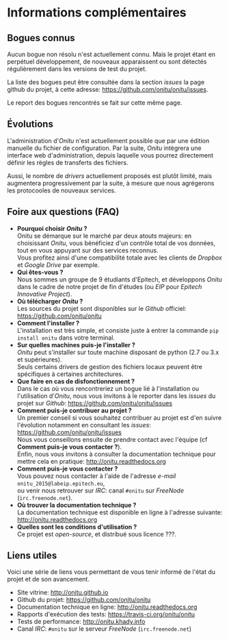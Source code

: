 # Informations complémentaires

## Bogues connus

Aucun bogue non résolu n'est actuellement connu. Mais le projet étant en perpétuel développement, de nouveaux apparaissent ou sont détectés régulièrement dans les versions de test du projet.

La liste des bogues peut être consultée dans la section *issues* la page github du projet, à cette adresse: <https://github.com/onitu/onitu/issues>.

Le report des bogues rencontrés se fait sur cette même page.

## Évolutions

L'administration d'*Onitu* n'est actuellement possible que par une édition manuelle du fichier de configuration. Par la suite, *Onitu* intègrera une interface web d'administration, depuis laquelle vous pourrez directement définir les règles de transferts des fichiers.

Aussi, le nombre de *drivers* actuellement proposés est plutôt limité, mais augmentera progressivement par la suite, à mesure que nous agrégerons les protocooles de nouveaux services.

## Foire aux questions (FAQ)

* **Pourquoi choisir *Onitu* ?**  
  Onitu se démarque sur le marché par deux atouts majeurs: en choisissant *Onitu*, vous bénéficiez d'un contrôle total de vos données, tout en vous appuyant sur des services reconnus.  
  Vous profitez ainsi d'une compatibilité totale avec les clients de *Dropbox* et *Google Drive* par exemple.
* **Qui êtes-vous ?**  
  Nous sommes un groupe de 9 étudiants d'Epitech, et développons *Onitu* dans le cadre de notre projet de fin d'études (ou *EIP* pour *Epitech Innovative Project*).
* **Où télécharger *Onitu* ?**  
  Les sources du projet sont disponibles sur le *Github* officiel: <https://github.com/onitu/onitu>
* **Comment l'installer ?**  
  L'installation est très simple, et consiste juste à entrer la commande `pip install onitu` dans votre terminal.
* **Sur quelles machines puis-je l'installer ?**  
  *Onitu* peut s'installer sur toute machine disposant de python (2.7 ou 3.x et supérieures).  
  Seuls certains drivers de gestion des fichiers locaux peuvent être spécifiques à certaines architectures.
* **Que faire en cas de disfonctionnement ?**  
  Dans le cas où vous rencontreriez un bogue lié à l'installation ou l'utilisation d'*Onitu*, nous vous invitons à le reporter dans les *issues* du projet sur *Github*: <https://github.com/onitu/onitu/issues>
* **Comment puis-je contribuer au projet ?**  
  Un premier conseil si vous souhaitez contribuer au projet est d'en suivre l'évolution notamment en consultant les *issues*: <https://github.com/onitu/onitu/issues>  
  Nous vous conseillons ensuite de prendre contact avec l'équipe (cf **Comment puis-je vous contacter ?**).  
  Enfin, nous vous invitons à consulter la documentation technique pour mettre cela en pratique: <http://onitu.readthedocs.org>
* **Comment puis-je vous contacter ?**  
  Vous pouvez nous contacter à l'aide de l'adresse *e-mail* `onitu_2015@labeip.epitech.eu`,  
  ou venir nous retrouver sur *IRC*: canal `#onitu` sur *FreeNode* (`irc.freenode.net`).
* **Où trouver la documentation technique ?**  
  La documentation technique est disponible en ligne à l'adresse suivante: <http://onitu.readthedocs.org>
* **Quelles sont les conditions d'utilisation ?**  
  Ce projet est *open-source*, et distribué sous licence ???.

## Liens utiles

Voici une série de liens vous permettant de vous tenir informé de l'état du projet et de son avancement.

* Site vitrine: <http://onitu.github.io>
* Github du projet: <https://github.com/onitu/onitu>
* Documentation technique en ligne: <http://onitu.readthedocs.org>
* Rapports d'exécution des tests: <https://travis-ci.org/onitu/onitu>
* Tests de performance: <http://onitu.khady.info>
* Canal *IRC*: `#onitu` sur le serveur *FreeNode* (`irc.freenode.net`)
